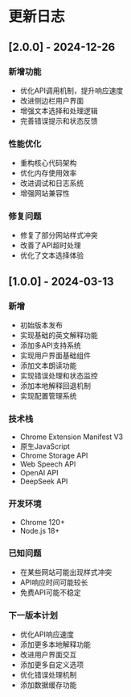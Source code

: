 # 更新日志

## [2.0.0] - 2024-12-26

### 新增功能
- 优化API调用机制，提升响应速度
- 改进侧边栏用户界面
- 增强文本选择和处理逻辑
- 完善错误提示和状态反馈

### 性能优化
- 重构核心代码架构
- 优化内存使用效率
- 改进调试和日志系统
- 增强网站兼容性

### 修复问题
- 修复了部分网站样式冲突
- 改善了API超时处理
- 优化了文本选择体验

## [1.0.0] - 2024-03-13

### 新增
- 初始版本发布
- 实现基础的英文解释功能
- 添加多API支持系统
- 实现用户界面基础组件
- 添加文本朗读功能
- 实现错误处理和状态监控
- 添加本地解释回退机制
- 实现配置管理系统

### 技术栈
- Chrome Extension Manifest V3
- 原生JavaScript
- Chrome Storage API
- Web Speech API
- OpenAI API
- DeepSeek API

### 开发环境
- Chrome 120+
- Node.js 18+

### 已知问题
- 在某些网站可能出现样式冲突
- API响应时间可能较长
- 免费API可能不稳定

### 下一版本计划
- 优化API响应速度
- 添加更多本地解释功能
- 改进用户界面交互
- 添加更多自定义选项
- 优化错误处理机制
- 添加数据缓存功能 